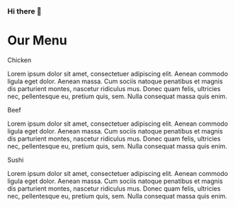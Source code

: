 ### Hi there 👋
<!DOCTYPE html>
<html>

<head>
    <meta charset="utf-8">
    <title>I'm Pranav Y B ! I'm a student passionate about learning various technologies. I have experience with C++, Java, C, SQL, and a bit of Python.</title>
</head>
<link rel="stylesheet" type="text/css" href="css/style.css">

<body>
    <h1>Our Menu</h1>
    <section class="column-lg-4 colmn-md-6 colmn-sm-12">
        <div>
            <p class="sub1">Chicken</p>
            <p class="content">
                Lorem ipsum dolor sit amet, consectetuer adipiscing elit. Aenean commodo ligula eget dolor. Aenean massa. Cum sociis natoque penatibus et magnis dis parturient montes, nascetur ridiculus mus. Donec quam felis, ultricies nec, pellentesque eu, pretium quis, sem. Nulla consequat massa quis enim.
            </p>
        </div>
    </section>
    <section class="column-lg-4 colmn-md-6 colmn-sm-12">
        <div>
            <p class="sub2">Beef</p>
            <p class="content">
                Lorem ipsum dolor sit amet, consectetuer adipiscing elit. Aenean commodo ligula eget dolor. Aenean massa. Cum sociis natoque penatibus et magnis dis parturient montes, nascetur ridiculus mus. Donec quam felis, ultricies nec, pellentesque eu, pretium quis, sem. Nulla consequat massa quis enim.
        </div>
    </section>
    <section class="column-lg-4 colmn-md-12 colmn-sm-12">
        <div>
            <p class="sub3">Sushi</p>
            <p class="content">
                Lorem ipsum dolor sit amet, consectetuer adipiscing elit. Aenean commodo ligula eget dolor. Aenean massa. Cum sociis natoque penatibus et magnis dis parturient montes, nascetur ridiculus mus. Donec quam felis, ultricies nec, pellentesque eu, pretium quis, sem. Nulla consequat massa quis enim.
            </p>
        </div>
</body>

</html>


